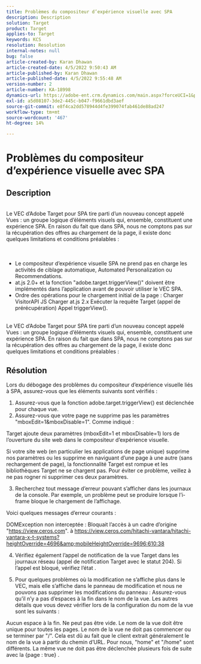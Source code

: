 ```yaml
---
title: Problèmes du compositeur d’expérience visuelle avec SPA
description: Description
solution: Target
product: Target
applies-to: Target
keywords: KCS
resolution: Resolution
internal-notes: null
bug: false
article-created-by: Karan Dhawan
article-created-date: 4/5/2022 9:50:43 AM
article-published-by: Karan Dhawan
article-published-date: 4/5/2022 9:55:48 AM
version-number: 2
article-number: KA-18998
dynamics-url: https://adobe-ent.crm.dynamics.com/main.aspx?forceUCI=1&pagetype=entityrecord&etn=knowledgearticle&id=825963d6-c5b4-ec11-983f-000d3a5d0d73
exl-id: a5d08107-3de2-445c-b047-f9661dbd3aef
source-git-commit: e8f4ca2dd578944d4fe399074fab461de88ad247
workflow-type: tm+mt
source-wordcount: '467'
ht-degree: 14%

---
```


# Problèmes du compositeur d’expérience visuelle avec SPA

## Description

<br>Le VEC d’Adobe Target pour SPA tire parti d’un nouveau concept appelé Vues : un groupe logique d’éléments visuels qui, ensemble, constituent une expérience SPA. En raison du fait que dans SPA, nous ne comptons pas sur la récupération des offres au chargement de la page, il existe donc quelques limitations et conditions préalables :
<br> <br><br>
- Le compositeur d’expérience visuelle SPA ne prend pas en charge les activités de ciblage automatique, Automated Personalization ou Recommendations.
- at.js 2.0+ et la fonction &quot;adobe.target.triggerView()&quot; doivent être implémentés dans l’application avant de pouvoir utiliser le VEC SPA.
- Ordre des opérations pour le chargement initial de la page : Charger VisitorAPI JS Charger at.js 2.x Exécuter la requête Target (appel de prérécupération) Appel triggerView().


<br>Le VEC d’Adobe Target pour SPA tire parti d’un nouveau concept appelé Vues : un groupe logique d’éléments visuels qui, ensemble, constituent une expérience SPA. En raison du fait que dans SPA, nous ne comptons pas sur la récupération des offres au chargement de la page, il existe donc quelques limitations et conditions préalables :<br>

## Résolution


Lors du débogage des problèmes du compositeur d’expérience visuelle liés à SPA, assurez-vous que les éléments suivants sont vérifiés : 
1. Assurez-vous que la fonction adobe.target.triggerView() est déclenchée pour chaque vue.
2. Assurez-vous que votre page ne supprime pas les paramètres &quot;mboxEdit=1&amp;mboxDisable=1&quot;. Comme indiqué :

Target ajoute deux paramètres (mboxEdit=1 et mboxDisable=1) lors de l’ouverture du site web dans le compositeur d’expérience visuelle.

Si votre site web (en particulier les applications de page unique) supprime nos paramètres ou les supprime en naviguant d’une page à une autre (sans rechargement de page), la fonctionnalité Target est rompue et les bibliothèques Target ne se chargent pas. 
Pour éviter ce problème, veillez à ne pas rogner ni supprimer ces deux paramètres.

3. Recherchez tout message d’erreur pouvant s’afficher dans les journaux de la console. Par exemple, un problème peut se produire lorsque l’i-frame bloque le chargement de l’affichage.

Voici quelques messages d’erreur courants : 

DOMException non interceptée : Bloquait l’accès à un cadre d’origine &quot;https://view.ceros.com&quot;.
à https://view.ceros.com/hitachi-vantara/hitachi-vantara-x-t-systems?heightOverride=4696&amp;mobileHeightOverride=9696:610:38

4. Vérifiez également l’appel de notification de la vue Target dans les journaux réseau (appel de notification Target avec le statut 204). Si l’appel est bloqué, vérifiez l’état .

5. Pour quelques problèmes où la modification ne s’affiche plus dans le VEC, mais elle s’affiche dans le panneau de modification et nous ne pouvons pas supprimer les modifications du panneau : Assurez-vous qu’il n’y a pas d’espaces à la fin dans le nom de la vue. Les autres détails que vous devez vérifier lors de la configuration du nom de la vue sont les suivants : 

Aucun espace à la fin.
Ne peut pas être vide.
Le nom de la vue doit être unique pour toutes les pages.
Le nom de la vue ne doit pas commencer ou se terminer par &quot;/&quot;. Cela est dû au fait que le client extrait généralement le nom de la vue à partir du chemin d’URL. Pour nous, &quot;home&quot; et &quot;/home&quot; sont différents.
La même vue ne doit pas être déclenchée plusieurs fois de suite avec la {page : true} .
